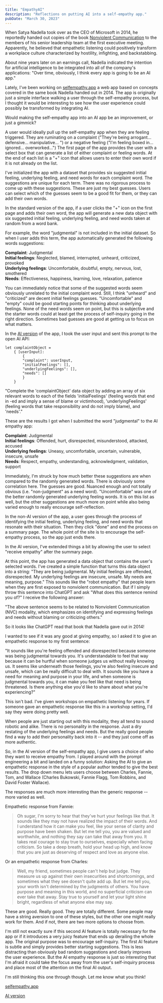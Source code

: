 ```yaml
---
title: "EmpathyAI"
description: "Reflections on putting AI into a self-empathy app."
pubDate: "March 30, 2023"
---
```


When Satya Nadella took over as the CEO of Microsoft in 2014, he reportedly handed out copies of the book [Nonviolent Communication](https://www.nonviolentcommunication.com/) to the members of his senior leadership team at the first executive meeting. Apparently, he believed that empathetic listening could positively transform a workplace culture characterized by hostility, infighting, and backstabbing.

About nine years later on an earnings call, Nadella indicated the intention for artificial intelligence to be integrated into all of the company's applications: "Over time, obviously, I think every app is going to be an AI app."

Lately, I've been working on [selfempathy.app](https://www.selfempathy.app) a web app based on concepts covered in the same book Nadella handed out in 2014. The app is originally just a simple interface walking a user through the self-empathy process, but I thought it would be interesting to see how the user experience could possibly be transformed by integrating AI.

Would making the self-empathy app into an AI app be an improvement, or just a gimmick?

A user would ideally pull up the self-empathy app when they are feeling triggered. They are ruminating on a complaint ("They're being arrogant... defensive... manipulative... ") or a negative feeling ("I'm feeling boxed in... ignored... overworked...") The first page of the app provides the user with a select box that can generate a list of either complaint or feeling words. At the end of each list is a "+" icon that allows users to enter their own word if it is not already on the list.

I've initialized the app with a dataset that provides six suggested initial feeling, underlying feeling, and need words for each complaint word. The suggestions are unique for each term. There was no rigorous process to come up with these suggestions. These are just my best guesses. Users can select which of the guesses seem to be a good fit for them, or they can add their own words.

In the standard version of the app, if a user clicks the "+" icon on the first page and adds their own word, the app will generate a new data object with six suggested initial feeling, underlying feeling, and need words taken at random from a word bank.

For example, the word "judgmental" is not included in the initial dataset. So when I user adds this term, the app automatically generated the following words suggestions:

**Complaint**: Judgmental<br>
**Initial feelings**: Neglected, blamed, interrupted, unheard, criticized, provoked<br>
**Underlying feelings**: Uncomfortable, doubtful, empty, nervous, lost, smothered<br>
**Needs**: Effectiveness, happiness, learning, love, relaxation, patience<br>

You can immediately notice that some of the suggested words seem obviously unrelated to the initial complaint word. Still, I think "unheard" and "criticized" are decent initial feelings guesses. "Uncomfortable" and "empty" could be good starting points for thinking about underlying feelings. None of the need words seem on point, but this is subjective and the starter words could at least get the process of self-inquiry going in the right direction. Sometimes bad guesses are good at getting us to focus on what matters.

In the [AI version](https://exquisite-elf-d2dceb.netlify.app/) of the app, I took the user input and sent this prompt to the open AI API:

```
let complaintObject =
    { [userInput]:
        {
        "complaint": userInput,
        "initialFeelings": [],
        "underlyingFeelings": [],
        "needs": []
        }
    }
```

"Complete the 'complaintObject' data object by adding an array of six relevant words to each of the fields 'initialFeelings' (feeling words that end in -ed and imply a sense of blame or victimhood), 'underlyingFeelings' (feeling words that take responsibility and do not imply blame), and 'needs'."

These are the results I got when I submitted the word "judgmental" to the AI empathy app:

**Complaint**: Judgmental<br>
**Initial feelings**: Offended, hurt, disrespected, misunderstood, attacked, accused<br>
**Underlying feelings**: Uneasy, uncomfortable, uncertain, vulnerable, insecure, unsafe<br>
**Needs**: Respect, empathy, understanding, acknowledgment, validation, support<br>

Immediately, I'm struck by how much better these suggestions are when compared to the randomly generated words. There is obviously some correlation here. The guesses are good. Nuanced enough and not totally obvious (i.e. "non-judgment" as a need word). "Uncomfortable" was one of the better randomly generated underlying feeling words. It is on this list as well, but the other suggestions are much more on point while also being varied enough to really encourage self-reflection.

In the non-AI version of the app, a user goes through the process of identifying the initial feeling, underlying feeling, and need words that resonate with their situation. Then they click "done" and end the process on a summary page. The whole point of the site is to encourage the self-empathy process, so the app just ends there.

In the AI version, I've extended things a bit by allowing the user to select "receive empathy" after the summary page.

At this point, the app has generated a data object that contains the user's selected words. I've created a simple function that turns this data object into a string: "They are being judgmental. My initial feelings are offended, disrespected. My underlying feelings are insecure, unsafe. My needs are meaning, purpose." This sounds like the "robot empathy" that people learn when they are first exposed to nonviolent communication. But if I simply throw this sentence into ChatGPT and ask "What does this sentence remind you of?" I receive the following answer:

"The above sentence seems to be related to Nonviolent Communication (NVC) modality, which emphasizes on identifying and expressing feelings and needs without blaming or criticizing others."

So it looks like ChatGPT read that book that Nadella gave out in 2014!

I wanted to see if it was any good at giving empathy, so I asked it to give an empathetic response to my first sentence:

"It sounds like you're feeling offended and disrespected because someone was being judgmental towards you. It's understandable to feel that way because it can be hurtful when someone judges us without really knowing us. It seems like underneath those feelings, you're also feeling insecure and unsafe, which can be really difficult to deal with. It sounds like you have a need for meaning and purpose in your life, and when someone is judgmental towards you, it can make you feel like that need is being threatened. Is there anything else you'd like to share about what you're experiencing?"

This isn't bad. I've given workshops on empathetic listening for years. If someone gave an empathetic response like this in a workshop setting, I'd say they were doing pretty well.

When people are just starting out with this modality, they all tend to sound robotic and alike. There is no personality in the response. Just a dry restating of the underlying feelings and needs. But the really good people find a way to add their personality back into it -- and they just come off as more authentic.

So, in the AI version of the self-empathy app, I give users a choice of who they want to receive empathy from. I played around with the prompt engineering a bit and landed on a funny solution: Asking the AI to give an empathetic response in the style of a popular author tended to give the best results. The drop down menu lets users choose between Charles, Fannie, Tom, and Wallace (Charles Bukowski, Fannie Flagg, Tom Robbins, and David Foster Wallace).

The responses are much more interesting than the generic response -- more varied as well.

Empathetic response from Fannie:

> Oh sugar, I'm sorry to hear that they've hurt your feelings like that.
> It sounds like they may not have realized the impact of their words.
> And I understand how it can make you feel, like your sense of clarity and purpose have been shaken.
> But let me tell you, you are valued and worthwhile, and nothing they say can take that away from you.
> It takes real courage to stay true to ourselves, especially when facing criticism.
> So take a deep breath, hold your head up high, and know that you are just as deserving of respect and love as anyone else.

Or an empathetic response from Charles:

> Well, my friend, sometimes people can't help but judge.
> They measure us up against their own insecurities and shortcomings, and sometimes what they see doesn't quite add up.
> But let me tell you, your worth isn't determined by the judgments of others.
> You have purpose and meaning in this world, and no superficial criticism can ever take that away.
> Stay true to yourself and let your light shine bright, regardless of what anyone else may say.

These are good. Really good. They are totally different. Some people may have a string aversion to one of these styles, but the other one might really work for them. And if not, there are two more options to choose from.

I'm still not exactly sure if this second AI feature is totally necessary for the app or if it introduces a very juicy feature that ends up derailing the whole app. The original purpose was to encourage self-inquiry. The first AI feature is subtle and simply provides better starting suggestions. This is less distracting than obviously bad random suggestions and clearly improves the user experience. But the AI empathy response is just so interesting that I'm afraid it could take the focus away from the user's self-inquiry process and place most of the attention on the final AI output.

I'm still thinking this one through though. Let me know what you think!

[selfempathy.app](https://www.selfempathy.app)

[AI version](https://exquisite-elf-d2dceb.netlify.app/)
